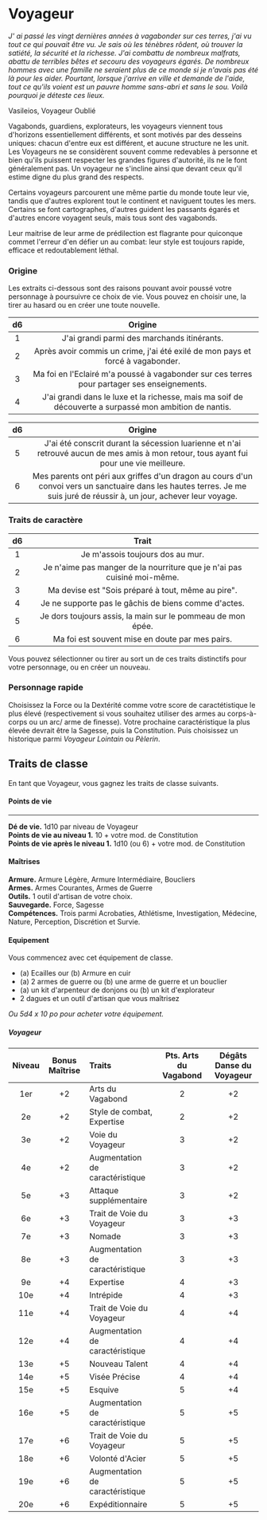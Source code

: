 # Voyageur

*J' ai passé les vingt dernières années à vagabonder sur ces terres, j'ai vu tout ce qui pouvait être vu. Je sais où les ténèbres rôdent, où trouver la satiété, la sécurité et la richesse. J'ai combattu de nombreux malfrats, abattu de terribles bêtes et secouru des voyageurs égarés. De nombreux hommes avec une famille ne seraient plus de ce monde si je n'avais pas été là pour les aider. Pourtant, lorsque j'arrive en ville et demande de l'aide, tout ce qu'ils voient est un pauvre homme sans-abri et sans le sou. Voilà pourquoi je déteste ces lieux.* 

<p style="align: right;">Vasileios, Voyageur Oublié</p>


Vagabonds, guardiens, explorateurs, les voyageurs viennent tous d'horizons essentiellement différents, et sont motivés par des desseins uniques: chacun d'entre eux est différent, et aucune structure ne les unit. Les Voyageurs ne se considèrent souvent comme redevables à personne et bien qu'ils puissent respecter les grandes figures d'autorité, ils ne le font généralement pas. Un voyageur ne s'incline ainsi que devant ceux qu'il estime digne du plus grand des respects. 

Certains voyageurs parcourent une même partie du monde toute leur vie, tandis que d'autres explorent tout le continent et naviguent toutes les mers. Certains se font cartographes, d'autres guident les passants égarés et d'autres encore voyagent seuls, mais tous sont des vagabonds.

Leur maitrise de leur arme de prédilection est flagrante pour quiconque commet l'erreur d'en défier un au combat: leur style est toujours rapide, efficace et redoutablement léthal.

### Origine

Les extraits ci-dessous sont des raisons pouvant avoir poussé votre personnage à poursuivre ce choix de vie. Vous pouvez en choisir une, la tirer au hasard ou en créer une toute nouvelle.

| d6  | Origine |
|:---:|:-----------:|
|  1  | J'ai grandi parmi des marchands itinérants. |
|  2  | Après avoir commis un crime, j'ai été exilé de mon pays et forcé à vagabonder. |
|  3  | Ma foi en l'Eclairé m'a poussé à vagabonder sur ces terres pour partager ses enseignements. |
|  4  | J'ai grandi dans le luxe et la richesse, mais ma soif de découverte a surpassé mon ambition de nantis. |

| d6  | Origine |
|:---:|:-----------:|
|  5  | J'ai été conscrit durant la sécession luarienne et n'ai retrouvé aucun de mes amis à mon retour, tous ayant fui pour une vie meilleure. |
|  6  | Mes parents ont péri aux griffes d'un dragon au cours d'un convoi vers un sanctuaire dans les hautes terres. Je me suis juré de réussir à, un jour, achever leur voyage. |


### Traits de caractère

| d6  | Trait |
|:---:|:-----------:|
|  1  | Je m'assois toujours dos au mur. |
|  2  | Je n'aime pas manger de la nourriture que je n'ai pas cuisiné moi-même. |
|  3  | Ma devise est "Sois préparé à tout, même au pire". |
|  4  | Je ne supporte pas le gâchis de biens comme d'actes. |
|  5  | Je dors toujours assis, la main sur le pommeau de mon épée. |
|  6  | Ma foi est souvent mise en doute par mes pairs.

Vous pouvez sélectionner ou tirer au sort un de ces traits distinctifs pour votre personnage, ou en créer un nouveau.


### Personnage rapide

Choisissez la Force ou la Dextérité comme votre score de caractétistique le plus élevé (respectivement si vous souhaitez utiliser des armes au corps-à-corps ou un arc/ arme de finesse). Votre prochaine caractéristique la plus élevée devrait être la Sagesse, puis la Constitution. Puis choisissez un historique parmi *Voyageur Lointain* ou *Pèlerin*.

## Traits de classe

En tant que Voyageur, vous gagnez les traits de classe suivants.

#### Points de vie
___
**Dé de vie.** 1d10 par niveau de Voyageur <br>
**Points de vie au niveau 1.** 10 + votre mod. de Constitution <br>
**Points de vie après le niveau 1.** 1d10 (ou 6) + votre mod. de Constitution

#### Maîtrises
**Armure.** Armure Légère, Armure Intermédiaire, Boucliers<br>
**Armes.** Armes Courantes, Armes de Guerre <br>
**Outils.** 1 outil d'artisan de votre choix.<br>
**Sauvegarde.** Force, Sagesse <br>
**Compétences.** Trois parmi Acrobaties, Athlétisme, Investigation, Médecine, Nature, Perception, Discrétion et Survie.

#### Equipement
Vous commencez avec cet équipement de classe.

* (a) Ecailles our (b) Armure en cuir
* (a) 2 armes de guerre ou (b) une arme de guerre et un bouclier
* (a) un kit d'arpenteur de donjons ou (b) un kit d'explorateur
* 2 dagues et un outil d'artisan que vous maîtrisez

*Ou 5d4 x 10 po pour acheter votre équipement.*

##### Voyageur
| Niveau | Bonus Maîtrise | Traits | Pts. Arts du Vagabond | Dégâts Danse du Voyageur | 
|:---:|:---:|:---|:---:|:---:|
| 1er | +2 | Arts du Vagabond | 2 | +2 |
| 2e | +2 | Style de combat, Expertise | 2 | +2 |
| 3e | +2 | Voie du  Voyageur | 3 | +2 |
| 4e | +2 | Augmentation de caractéristique | 3 | +2 |
| 5e | +3 | Attaque supplémentaire | 3 | +2 |
| 6e | +3 | Trait de Voie du Voyageur | 3 | +3 |
| 7e | +3 | Nomade | 3 | +3 |
| 8e | +3 | Augmentation de caractéristique | 3 | +3 |
| 9e | +4 | Expertise | 4 | +3 |
| 10e | +4 | Intrépide | 4 | +3 |
| 11e | +4 | Trait de Voie du Voyageur | 4 | +4 |
| 12e | +4 | Augmentation de caractéristique | 4 | +4 |
| 13e | +5 | Nouveau Talent | 4 | +4 |
| 14e | +5 | Visée Précise | 4 | +4 |
| 15e | +5 | Esquive | 5 | +4 |
| 16e | +5 | Augmentation de caractéristique | 5 | +5 |
| 17e | +6 | Trait de Voie du Voyageur | 5 | +5 |
| 18e | +6 | Volonté d'Acier | 5 | +5 |
| 19e | +6 | Augmentation de caractéristique | 5 | +5 |
| 20e | +6 | Expéditionnaire | 5 | +5 |
